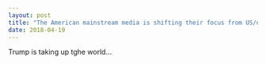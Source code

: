 ```yaml
---
layout: post
title: "The American mainstream media is shifting their focus from US/us to Trump"
date: 2018-04-19
---
```


Trump is taking up tghe world...

